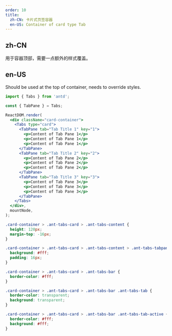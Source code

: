 ```yaml
---
order: 10
title:
  zh-CN: 卡片式页签容器
  en-US: Container of card type Tab
---
```


## zh-CN

用于容器顶部，需要一点额外的样式覆盖。

## en-US

Should be used at the top of container, needs to override styles.

```jsx
import { Tabs } from 'antd';

const { TabPane } = Tabs;

ReactDOM.render(
  <div className="card-container">
    <Tabs type="card">
      <TabPane tab="Tab Title 1" key="1">
        <p>Content of Tab Pane 1</p>
        <p>Content of Tab Pane 1</p>
        <p>Content of Tab Pane 1</p>
      </TabPane>
      <TabPane tab="Tab Title 2" key="2">
        <p>Content of Tab Pane 2</p>
        <p>Content of Tab Pane 2</p>
        <p>Content of Tab Pane 2</p>
      </TabPane>
      <TabPane tab="Tab Title 3" key="3">
        <p>Content of Tab Pane 3</p>
        <p>Content of Tab Pane 3</p>
        <p>Content of Tab Pane 3</p>
      </TabPane>
    </Tabs>
  </div>,
  mountNode,
);
```

```css
.card-container > .ant-tabs-card > .ant-tabs-content {
  height: 120px;
  margin-top: -16px;
}

.card-container > .ant-tabs-card > .ant-tabs-content > .ant-tabs-tabpane {
  background: #fff;
  padding: 16px;
}

.card-container > .ant-tabs-card > .ant-tabs-bar {
  border-color: #fff;
}

.card-container > .ant-tabs-card > .ant-tabs-bar .ant-tabs-tab {
  border-color: transparent;
  background: transparent;
}

.card-container > .ant-tabs-card > .ant-tabs-bar .ant-tabs-tab-active {
  border-color: #fff;
  background: #fff;
}
```

<style>
#components-tabs-demo-card-top .code-box-demo {
  background: #F5F5F5;
  overflow: hidden;
  padding: 24px;
}
[data-theme="dark"] .card-container > .ant-tabs-card > .ant-tabs-bar .ant-tabs-tab {
  border-color: transparent;
  background: transparent;
}
[data-theme="dark"] #components-tabs-demo-card-top .code-box-demo {
  background: #000;
}
[data-theme="dark"] .card-container > .ant-tabs-card > .ant-tabs-content > .ant-tabs-tabpane {
  background: #141414;
}
[data-theme="dark"] .card-container > .ant-tabs-card > .ant-tabs-bar {
  border-color: #141414;
}
[data-theme="dark"] .card-container > .ant-tabs-card > .ant-tabs-bar .ant-tabs-tab-active {
  border-color: #141414;
  background: #141414;
}
</style>
